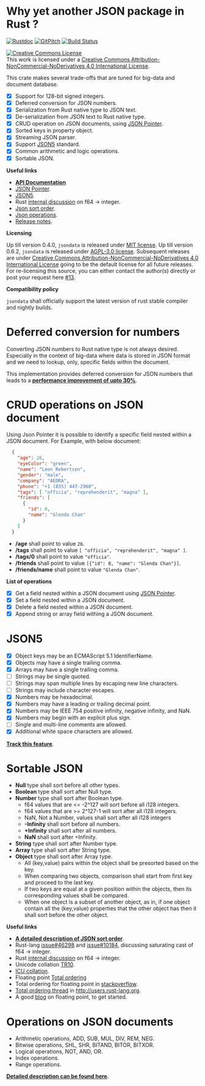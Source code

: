 Why yet another JSON package in Rust ?
======================================

[![Rustdoc](https://img.shields.io/badge/rustdoc-hosted-blue.svg)](https://docs.rs/jsondata)
[![GitPitch](https://gitpitch.com/assets/badge.svg)](https://gitpitch.com/bnclabs/jsondata/master?grs=github)
[![Build Status](https://travis-ci.org/bnclabs/jsondata.svg?branch=master)](https://travis-ci.org/bnclabs/jsondata)

<a rel="license" href="http://creativecommons.org/licenses/by-nc-nd/4.0/"><img alt="Creative Commons License" style="border-width:0" src="https://i.creativecommons.org/l/by-nc-nd/4.0/88x31.png" /></a><br />This work is licensed under a <a rel="license" href="http://creativecommons.org/licenses/by-nc-nd/4.0/">Creative Commons Attribution-NonCommercial-NoDerivatives 4.0 International License</a>.


This crate makes several trade-offs that are tuned for big-data
and document database.

* [x] Support for 128-bit signed integers.
* [x] Deferred conversion for JSON numbers.
* [x] Serialization from Rust native type to JSON text.
* [x] De-serialization from JSON text to Rust native type.
* [x] CRUD operation on JSON documents, using [JSON Pointer][jptr].
* [x] Sorted keys in property object.
* [x] Streaming JSON parser.
* [x] Support [JSON5](http://json5.org) standard.
* [x] Common arithmetic and logic operations.
* [x] Sortable JSON.

**Useful links**

* **[API Documentation](https://docs.rs/jsondata)**
* [JSON Pointer][jptr].
* [JSON5][json5].
* Rust [internal discussion][rust1]  on f64 -> integer.
* [Json sort order][json-sort-order].
* [Json operations][json-ops].
* [Release notes](./RELEASE.md).

**Licensing**

Up till version 0.4.0, ``jsondata`` is released under [MIT license].
Up till version 0.6.2, ``jsondata`` is released under [AGPL-3.0 license].
Subsequent releases are under [Creative Commons Attribution-NonCommercial-NoDerivatives
4.0 International License][CC-4.0] going to be the default license for
all future releases. For re-licensing this source, you can either contact
the author(s) directly or post your request here [#13][#13].

**Compatibility policy**

``jsondata`` shall officially support the latest version of rust stable
compiler and nightly builds.

Deferred conversion for numbers
===============================

Converting JSON numbers to Rust native type is not always desired.
Especially in the context of big-data where data is stored in JSON
format and we need to lookup, only, specific fields within the document.

This implementation provides deferred conversion for JSON numbers
that leads to a **[performance improvement of upto 30%][commit-deferred]**.

CRUD operations on JSON document
================================

Using Json Pointer it is possible to identify a specific field nested within
a JSON document. For Example, with below document:

```json
  {
    "age": 26,
    "eyeColor": "green",
    "name": "Leon Robertson",
    "gender": "male",
    "company": "AEORA",
    "phone": "+1 (835) 447-2960",
    "tags": [ "officia", "reprehenderit", "magna" ],
    "friends": [
      {
        "id": 0,
        "name": "Glenda Chan"
      }
    ]
  }
```

* **/age** shall point to value ``26``.
* **/tags** shall point to value ``[ "officia", "reprehenderit", "magna" ]``.
* **/tags/0** shall point to value ``"officia"``.
* **/friends** shall point to value ``[{"id": 0, "name": "Glenda Chan"}]``.
* **/friends/name** shall point to value ``"Glenda Chan"``.

**List of operations**

* [x] Get a field nested within a JSON document using [JSON Pointer][jptr].
* [x] Set a field nested within a JSON document.
* [x] Delete a field nested within a JSON document.
* [x] Append string or array field withing a JSON document.

JSON5
=====

* [x] Object keys may be an ECMAScript 5.1 IdentifierName.
* [x] Objects may have a single trailing comma.
* [x] Arrays may have a single trailing comma.
* [ ] Strings may be single quoted.
* [ ] Strings may span multiple lines by escaping new line characters.
* [ ] Strings may include character escapes.
* [x] Numbers may be hexadecimal.
* [x] Numbers may have a leading or trailing decimal point.
* [x] Numbers may be IEEE 754 positive infinity, negative infinity, and NaN.
* [x] Numbers may begin with an explicit plus sign.
* [ ] Single and multi-line comments are allowed.
* [x] Additional white space characters are allowed.

**[Track this feature](https://github.com/bnclabs/jsondata/issues/4)**.

Sortable JSON
=============

* **Null** type shall sort before all other types.
* **Boolean** type shall sort after Null type.
* **Number** type shall sort after Boolean type.
  * f64 values that are <= -2^127 will sort before all i128 integers.
  * f64 values that are >= 2^127-1 will sort after all i128 integers.
  * NaN, Not a Number, values shall sort after all i128 integers
  * **-Infinity** shall sort before all numbers.
  * **+Infinity** shall sort after all numbers.
  * **NaN** shall sort after +Infinity.
* **String** type shall sort after Number type.
* **Array** type shall sort after String type.
* **Object** type shall sort after Array type.
  * All (key,value) pairs within the object shall be presorted based
    on the key.
  * When comparing two objects, comparison shall start from first key
    and proceed to the last key.
  * If two keys are equal at a given position within the objects, then
    its corresponding values shall be compared.
  * When one object is a subset of another object, as in, if one object
    contain all the (key,value) properties that the other object has
    then it shall sort before the other object.

**Useful links**

- **[A detailed description of JSON sort order][json-sort-order]**.
- Rust-lang [issue#46298](https://github.com/rust-lang/rust/issues/46298) and
  [issue#10184](https://github.com/rust-lang/rust/issues/10184),
  discussing saturating cast of f64 -> integer.
- Rust [internal discussion][rust1]  on f64 -> integer.
- Unicode collation [TR10](http://unicode.org/reports/tr10).
- [ICU collation](http://userguide.icu-project.org/collation).
- Floating point [Total ordering][fp-total-order]
- Total ordering for floating point in [stackoverflow][sf1].
- [Total ordering thread](https://users.rust-lang.org/t/sort-order-for-json/24166)
  in http://users.rust-lang.org.
- A good [blog][blog1] on floating point, to get started.

Operations on JSON documents
============================

* Arithmetic operations, ADD, SUB, MUL, DIV, REM, NEG.
* Bitwise operations, SHL, SHR, BITAND, BITOR, BITXOR.
* Logical operations, NOT, AND, OR.
* Index operations.
* Range operations.

**[Detailed description can be found here][json-ops].**

[commit-deferred]: https://github.com/bnclabs/jsondata/commit/70e6dedf0121f16e130f224daaa23948f5a5d782
[json5]: http://json5.org
[jptr]: https://tools.ietf.org/html/rfc6901
[#1]: https://github.com/bnclabs/jsondata/issues/1
[#3]: https://github.com/bnclabs/jsondata/issues/3
[#4]: https://github.com/bnclabs/jsondata/issues/4
[#13]: https://github.com/bnclabs/jsondata/issues/13
[json-sort-order]: https://prataprc.github.io/json-sort-order.html
[json-ops]: https://prataprc.github.io/json-operations.html
[rust1]: https://internals.rust-lang.org/t/help-us-benchmark-saturating-float-casts/6231
[sf1]: https://stackoverflow.com/questions/8341395/what-is-a-subnormal-floating-point-number
[fp-total-order]: https://en.m.wikipedia.org/wiki/IEEE_754#Total-ordering_predicate
[blog1]: https://steve.hollasch.net/cgindex/coding/ieeefloat.html
[MIT license]: https://opensource.org/licenses/MIT
[AGPL-3.0 license]: https://opensource.org/licenses/AGPL-3.0
[CC-4.0]: https://creativecommons.org/licenses/by-nc-nd/4.0/
